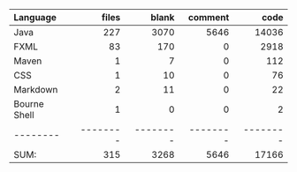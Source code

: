 | Language     |    files |    blank |  comment |     code |
|:-------------|---------:|---------:|---------:|---------:|
| Java         |      227 |     3070 |     5646 |    14036 |
| FXML         |       83 |      170 |        0 |     2918 |
| Maven        |        1 |        7 |        0 |      112 |
| CSS          |        1 |       10 |        0 |       76 |
| Markdown     |        2 |       11 |        0 |       22 |
| Bourne Shell |        1 |        0 |        0 |        2 |
| --------     | -------- | -------- | -------- | -------- |
| SUM:         |      315 |     3268 |     5646 |    17166 |